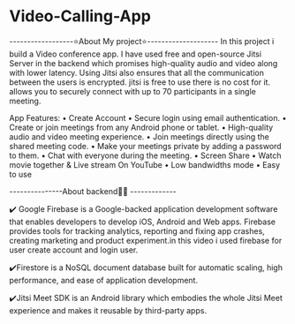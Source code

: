 # Video-Calling-App

------------------⭐About My project⭐--------------------
In this project i build a Video conference app. I have used free and open-source Jitsi Server in the backend which promises high-quality audio and video along with lower latency. Using Jitsi also ensures that all the communication between the users is encrypted. jitsi is free to use there is no cost for it. allows you to securely connect with up to 70 participants in a single meeting. 

 App Features:
• Create Account 
• Secure login using email authentication.
• Create or join meetings from any Android phone or tablet.
• High-quality audio and video meeting experience.
• Join meetings directly using the shared meeting code.
• Make your meetings private by adding a password to them.
• Chat with everyone during the meeting.
• Screen Share
• Watch movie together  & Live stream On YouTube 
• Low bandwidths mode
• Easy to use 

---------------About backend👩‍💻 -------------

✔️ Google Firebase is a Google-backed application development software that enables developers to develop iOS, Android and Web apps. Firebase provides tools for tracking analytics, reporting and fixing app crashes, creating marketing and product experiment.in this video i used  firebase for user create account and login user.

✔️Firestore is a NoSQL document database built for automatic scaling, high performance, and ease of application development. 

✔️Jitsi Meet SDK is an Android library which embodies the whole Jitsi Meet experience and makes it reusable by third-party apps.
